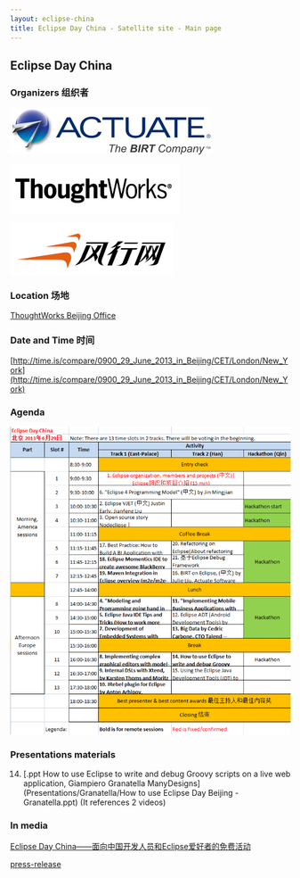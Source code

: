 ```yaml
---
layout: eclipse-china
title: Eclipse Day China - Satellite site - Main page
---
```


## Eclipse Day China

### Organizers 组织者

![Actuate_logo_SM.jpg](../Pictures/Actuate_logo_SM.jpg)

![TW-lg-small.png](../Pictures/TW-lg-small.png)

![Funshion-logo-294.PNG](../Pictures/Funshion-logo-294.PNG)

### Location 场地

[ThoughtWorks Beijing Office](/Day/Location/ThoughtWorksOffice)

### Date and Time 时间

[http://time.is/compare/0900_29_June_2013_in_Beijing/CET/London/New_York](http://time.is/compare/0900_29_June_2013_in_Beijing/CET/London/New_York)

### Agenda

![Agenda-01.PNG](Agenda-01.PNG)

### Presentations materials

14) [.ppt How to use Eclipse to write and debug Groovy scripts on a live web application, Giampiero Granatella
 ManyDesigns](Presentations/Granatella/How to use Eclipse Day Beijing - Granatella.ppt)
	(It references 2 videos)

### In media

[Eclipse Day China——面向中国开发人员和Eclipse爱好者的免费活动](http://user.qzone.qq.com/1521656858/blog/1370401338)	
	
[press-release](press-release)	